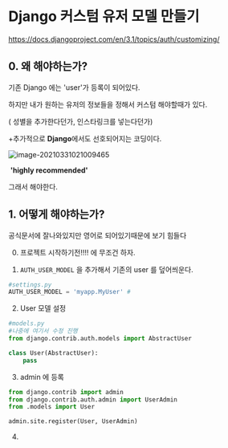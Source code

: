 # Django 커스텀 유저 모델 만들기

https://docs.djangoproject.com/en/3.1/topics/auth/customizing/



## 0. 왜 해야하는가?



기존 Django 에는 'user'가 등록이 되어있다.

하지만 내가 원하는 유저의 정보들을 정해서 커스텀 해야할때가 있다. 

( 성별을 추가한다던가, 인스타링크를 넣는다던가)



+추가적으로 **Django**에서도 선호되어지는 코딩이다.

![image-20210331021009465](C:\Users\ssej0\AppData\Roaming\Typora\typora-user-images\image-20210331021009465.png)

​																	**'highly recommended'**



그래서 해야한다.





## 1. 어떻게 해야하는가?

공식문서에 잘나와있지만 영어로 되어있기때문에 보기 힘들다



0. 프로젝트 시작하기전!!!! 에 무조건 하자.



1. `AUTH_USER_MODEL`  을 추가해서 기존의  user 를 덮어씌운다.

```python
#settings.py
AUTH_USER_MODEL = 'myapp.MyUser' #
```



2. User 모델 설정

```python
#models.py
#나중에 여기서 수정 진행
from django.contrib.auth.models import AbstractUser

class User(AbstractUser):
    pass
```



3. admin 에 등록

```python
from django.contrib import admin
from django.contrib.auth.admin import UserAdmin
from .models import User

admin.site.register(User, UserAdmin)
```



4. 